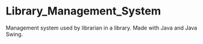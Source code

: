 # Library_Management_System
Management system used by librarian in a library. Made with Java and Java Swing.
